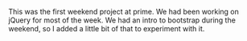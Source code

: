 This was the first weekend project at prime.  We had been working on jQuery for most of the week.  We had an intro to 
bootstrap during the weekend, so I added a little bit of that to experiment with it.  